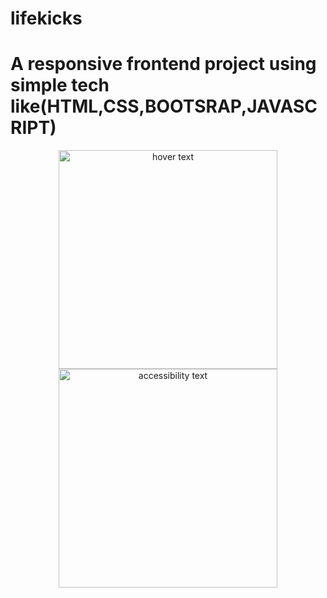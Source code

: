# lifekicks
# A responsive frontend project using simple tech like(HTML,CSS,BOOTSRAP,JAVASCRIPT)

<p align="center">
  <img src="C:\Users\KIIT\Pictures\Screenshots\Screenshot (74).png" width="350" title="hover text">
  <img src="your_relative_path_here_number_2_large_name" width="350" alt="accessibility text">
</p>
